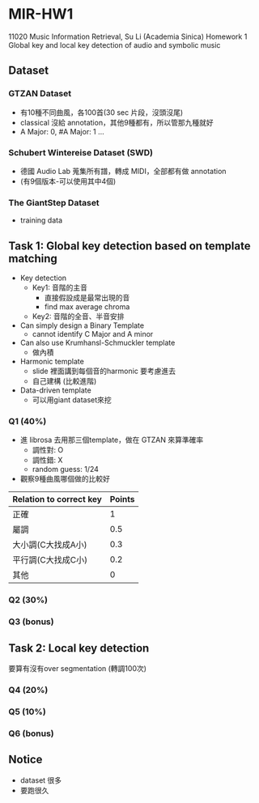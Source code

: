 # MIR-HW1
11020 Music Information Retrieval, Su Li (Academia Sinica)
Homework 1 Global key and local key detection of audio and symbolic music

## Dataset
### GTZAN Dataset
- 有10種不同曲風，各100首(30 sec 片段，沒頭沒尾)
- classical 沒給 annotation，其他9種都有，所以管那九種就好
- A Major: 0, #A Major: 1 ...

### Schubert Wintereise Dataset (SWD)
- 德國 Audio Lab 蒐集所有譜，轉成 MIDI，全部都有做 annotation 
- (有9個版本-可以使用其中4個)

### The GiantStep Dataset
- training data


## Task 1: Global key detection based on template matching
- Key detection
    - Key1: 音階的主音
        - 直接假設成是最常出現的音
        - find max average chroma
    - Key2: 音階的全音、半音安排
- Can simply design a Binary Template
    - cannot identify C Major and A minor
- Can also use Krumhansl-Schmuckler template
    - 做內積
- Harmonic template
    - slide 裡面講到每個音的harmonic 要考慮進去
    - 自己建構 (比較進階)
- Data-driven template
    - 可以用giant dataset來挖

### Q1 (40%)
- 進 librosa 去用那三個template，做在 GTZAN 來算準確率
    - 調性對: O
    - 調性錯: X
    - random guess: 1/24
- 觀察9種曲風哪個做的比較好


| Relation to correct key | Points |
| :----------------------- | :------ |
|   正確                   |   1    |
|   屬調                   |   0.5  |
|   大小調(C大找成A小)       |   0.3  |
|   平行調(C大找成C小)       |   0.2  |
|   其他                   |   0    |

### Q2 (30%)

### Q3 (bonus)

## Task 2: Local key detection
要算有沒有over segmentation (轉調100次)

### Q4 (20%)
### Q5 (10%)
### Q6 (bonus)

## Notice
- dataset 很多
- 要跑很久
